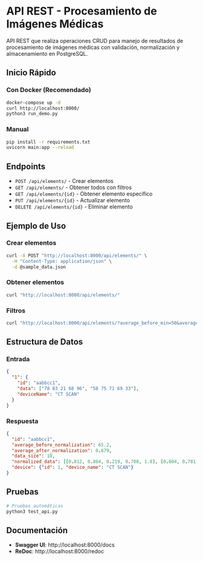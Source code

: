 # API REST - Procesamiento de Imágenes Médicas

API REST que realiza operaciones CRUD para manejo de resultados de procesamiento de imágenes médicas con validación, normalización y almacenamiento en PostgreSQL.

## Inicio Rápido

### Con Docker (Recomendado)
```bash
docker-compose up -d
curl http://localhost:8000/
python3 run_demo.py
```

### Manual
```bash
pip install -r requirements.txt
uvicorn main:app --reload
```

## Endpoints

- `POST /api/elements/` - Crear elementos
- `GET /api/elements/` - Obtener todos con filtros
- `GET /api/elements/{id}` - Obtener elemento específico
- `PUT /api/elements/{id}` - Actualizar elemento
- `DELETE /api/elements/{id}` - Eliminar elemento

## Ejemplo de Uso

### Crear elementos
```bash
curl -X POST "http://localhost:8000/api/elements/" \
  -H "Content-Type: application/json" \
  -d @sample_data.json
```

### Obtener elementos
```bash
curl "http://localhost:8000/api/elements/"
```

### Filtros
```bash
curl "http://localhost:8000/api/elements/?average_before_min=50&average_before_max=70"
```


## Estructura de Datos

### Entrada
```json
{
  "1": {
    "id": "aabbcc1",
    "data": ["78 83 21 68 96", "58 75 71 69 33"],
    "deviceName": "CT SCAN"
  }
}
```

### Respuesta
```json
{
  "id": "aabbcc1",
  "average_before_normalization": 65.2,
  "average_after_normalization": 0.679,
  "data_size": 10,
  "normalized_data": [[0.812, 0.864, 0.219, 0.708, 1.0], [0.604, 0.781, 0.740, 0.719, 0.344]],
  "device": {"id": 1, "device_name": "CT SCAN"}
}
```

## Pruebas

```bash
# Pruebas automáticas
python3 test_api.py
```

## Documentación
- **Swagger UI**: http://localhost:8000/docs
- **ReDoc**: http://localhost:8000/redoc
